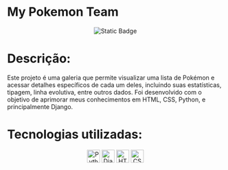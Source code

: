 # My Pokemon Team

<p align="center">
  <img alt="Static Badge" src="https://img.shields.io/badge/Status-Finalizado-blue?style=for-the-badge">
</p>

# Descrição:
Este projeto é uma galeria que permite visualizar uma lista de Pokémon e acessar detalhes específicos de cada um deles, incluindo suas estatísticas, tipagem, linha evolutiva, entre outros dados. Foi desenvolvido com o objetivo de aprimorar meus conhecimentos em HTML, CSS, Python, e principalmente Django.



# Tecnologias utilizadas:
<p align="center">
<img src="https://img.shields.io/badge/python-3670A0?style=for-the-badge&logo=python&logoColor=ffdd54" alt="Python" height="30px">
<img src="https://img.shields.io/badge/django-%23092E20.svg?style=for-the-badge&logo=django&logoColor=white" alt="Django" height="30px">
<img src="https://img.shields.io/badge/html5-%23E34F26.svg?style=for-the-badge&logo=html5&logoColor=white" alt="HTML5" height="30px">
<img src="https://img.shields.io/badge/css3-%231572B6.svg?style=for-the-badge&logo=css3&logoColor=white" alt="CSS3" height="30px">
</p>
